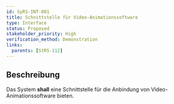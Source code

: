 ```yaml
---
id: SyRS-INT-001
title: Schnittstelle für Video-Animationssoftware
type: Interface
status: Proposed
stakeholder_priority: High
verification_method: Demonstration
links:
  parents: [StRS-112]
---
```


## Beschreibung
Das System **shall** eine Schnittstelle für die Anbindung von Video-Animationssoftware bieten.
